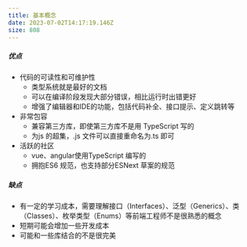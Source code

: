 ```yaml
---
title: 基本概念
date: 2023-07-02T14:17:19.146Z
size: 808
---
```

##### 优点

- 代码的可读性和可维护性
  - 类型系统就是最好的文档
  - 可以在编译阶段发现大部分错误，相比运行时出错更好
  - 增强了编辑器和IDE的功能，包括代码补全、接口提示、定义跳转等
- 非常包容
  - 兼容第三方库，即使第三方库不是用 TypeScript 写的
  - 为js 的超集，.js 文件可以直接重命名为.ts 即可
- 活跃的社区
  - vue、angular使用TypeScript 编写的
  - 拥抱ES6 规范，也支持部分ESNext 草案的规范

##### 缺点

- 有一定的学习成本，需要理解接口（Interfaces）、泛型（Generics）、类（Classes）、枚举类型（Enums）等前端工程师不是很熟悉的概念
- 短期可能会增加一些开发成本
- 可能和一些库结合的不是很完美
